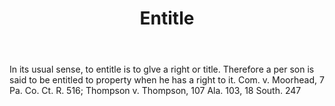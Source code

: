 ---
title: Entitle
letter: E
permalink: "/definitions/bld-entitle.html"
body: In its usual sense, to entitle is to glve a right or title. Therefore a per
  son is said to be entitled to property when he has a right to it. Com. v. Moorhead,
  7 Pa. Co. Ct. R. 516; Thompson v. Thompson, 107 Ala. 103, 18 South. 247
published_at: '2018-07-07'
source: Black's Law Dictionary 2nd Ed (1910)
layout: post
---